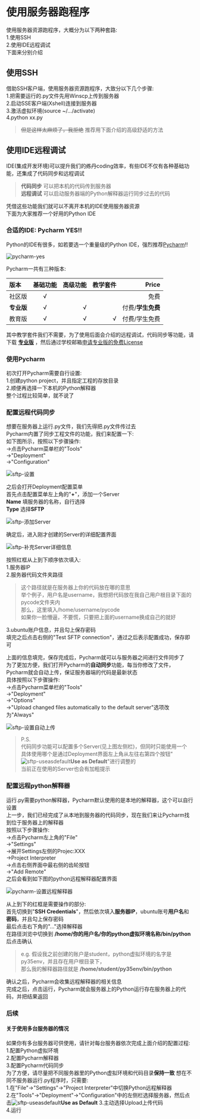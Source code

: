 # 使用服务器跑程序

使用服务器资源跑程序，大概分为以下两种套路:  
1.使用SSH  
2.使用IDE远程调试  
下面来分别介绍

## 使用SSH

借助SSH客户端，使用服务器资源跑程序，大致分以下几个步骤:  
1.把需要运行的.py文件先用Winscp上传到服务器  
2.启动SSE客户端(Xshell)连接到服务器  
3.激活虚拟环境(source ~/.../activate)  
4.python xx.py

> ~~但是这样太麻烦了，我拒绝~~
推荐用下面介绍的高级舒适的方法

## 使用IDE远程调试

IDE(集成开发环境)可以提升我们的~~炼丹~~coding效率，有些IDE不仅有各种基础功能，还集成了代码同步和远程调试

> **代码同步** 可以把本机的代码传到服务器  
> **远程调试** 可以启动服务器端的Python解释器运行同步过去的代码

凭借这些功能我们就可以不离开本机的IDE使用服务器资源  
下面为大家推荐一个好用的Python IDE

### 合适的IDE: Pycharm YES!!

Python的IDE有很多，如若要选一个重量级的Python IDE，强烈推荐[Pycharm](http://www.jetbrains.com/pycharm/download)!!  

![pycharm-yes](../../img/part1/pycharm-yes.jpg)

Pycharm一共有三种版本:

| 版本 | 基础功能 | 高级功能 | 教学套件 | Price |
| :--- | :---: | ---: | ---: | ---: |
| 社区版 | √ |  |  | 免费 |
| **专业版** | √ | √ |  | 付费/**学生免费** |
| 教育版 | √ | √ | √ | 付费/学生免费 |

其中教学套件我们不需要，为了使用后面会介绍的远程调试，代码同步等功能，请下载 [**专业版**](http://www.jetbrains.com/pycharm/download/) ，然后通过学校邮箱[申请专业版的免费License ](http://www.jetbrains.com/student/)

### 使用Pycharm

初次打开Pycharm需要自行设置:  
1.创建python project，并且指定工程的存放目录  
2.顺便再选择一下本机的Python解释器  
整个过程比较简单，就不说了

### 配置远程代码同步

想要在服务器上运行.py文件，我们先得把.py文件传过去  
Pycharm内置了同步工程文件的功能，我们来配置一下:  
如下图所示，按照以下步骤操作:  
-&gt;点击Pycharm菜单栏的"Tools"  
-&gt;"Deployment"  
-&gt;"Configuration"  

![sftp-设置](../../img/part1/sftp-settings.png)  

之后会打开Deployment配置菜单  
首先点击配置菜单左上角的"**+**"，添加一个Server  
**Name** 填服务器的名称，自行选择  
**Type** 选择**SFTP**  

![sftp-添加Server](../../img/part1/sftp-addserver.png)

确定后，进入刚才创建的Server的详细配置界面  

![sftp-补充Server详细信息](../../img/part1/sftp-addinfo.png)  

按照红框从上到下顺序依次填入:  
1.服务器IP  
2.服务器代码文件夹路径

> 这个路径就是在服务器上你的代码放在哪的意思  
> 举个例子，用户名是username，我想把代码放在我自己用户根目录下面的pycode文件夹内  
> 那么，这里填入/home/username/pycode  
> 如果你一脸懵逼，不要慌，只要把上面的username换成自己的就好

3.ubuntu账户信息，并且勾上保存密码  
填完之后点击右侧的"Test SFTP connection"，通过之后表示配置成功，保存即可

上面的信息填完，保存完成后，Pycharm就可以与服务器之间进行文件同步了  
为了更加方便，我们打开Pycharm的**自动同步**功能，每当你修改了文件，Pycharm就会自动上传，保证服务器端的代码是最新状态  
具体按照以下步骤操作:  
-&gt;点击Pycharm菜单栏的"Tools"  
-&gt;"Deployment"  
-&gt;"Options"  
-&gt;"Upload changed files automatically to the default server"选项改为"Always"  

![sftp-设置自动上传](../../img/part1/sftp-autoupload.png)

> P.S.  
> 代码同步功能可以配置多个Server(见上图左侧栏)，但同时只能使用一个  
> 具体使用哪个是通过Deployment界面左上角从左往右第四个按钮"![sftp-useasdefault](../../img/page1/sftp-useasdefault.png)**Use as Default**"进行调整的  
> 当前正在使用的Server也会有加粗提示

### 配置远程python解释器

运行.py需要python解释器，Pycharm默认使用的是本地的解释器，这个可以自行设置  
上一步，我们已经完成了从本地到服务器的代码同步，现在我们来让Pycharm找到位于服务器上的解释器  
按照以下步骤操作:  
-&gt;点击Pycharm左上角的"File"  
-&gt;"Settings"  
-&gt;展开Settings左侧的Projec:XXX  
-&gt;Project Interpreter  
-&gt;点击右侧界面中最右侧的齿轮按钮  
-&gt;"Add Remote"  
之后会看到如下图的python远程解释器配置界面  

![pycharm-设置远程解释器](../../img/part1/pycharm-interpreter.png)  

从上到下的红框是需要操作的部分:  
首先切换到"**SSH Credentials**"，然后依次填入**服务器IP**，ubuntu账号**用户名**和**密码**，并且勾上保存密码  
最后点击右下角的"..."选择解释器  
在路径浏览中切换到 **/home/你的用户名/你的python虚拟环境名称/bin/python** 后点击确认

> e.g. 假设我之前创建的账户是student，python虚拟环境的名字是py35env，并且存在用户根目录下，  
> 那么我的解释器路径就是 **/home/student/py35env/bin/python**

确认之后，Pycharm会收集远程解释器的相关信息  
完成之后，点击运行，Pycharm就会服务器上的Python运行存在服务器上的代码，并把结果返回

### 后续

#### 关于使用多台服务器的情况

如果你有多台服务器可供使用，请针对每台服务器依次完成上面介绍的配置过程:  
1.配置Python虚拟环境  
2.配置Pycharm解释器  
3.配置Pycharm代码同步  
为了方便，请尽量把不同服务器里的Python虚拟环境和代码目录**保持一致** 想在不同不服务器运行.py程序时，只需要:  
1.在"File"-&gt;"Settings"-&gt;"Project Interpreter"中切换Python远程解释器  
2.在"Tools"-&gt;"Deployment"-&gt;"Configuration"中的左侧栏选择服务器，然后点击![sftp-useasdefault](../../img/part1/sftp-useasdefault.png)**Use as Default** 3.主动选择Upload上传代码  
4.运行
